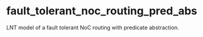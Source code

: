 # fault_tolerant_noc_routing_pred_abs
LNT model of a fault tolerant NoC routing with predicate abstraction.
